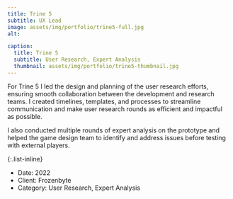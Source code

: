 ```yaml
---
title: Trine 5
subtitle: UX Lead
image: assets/img/portfolio/trine5-full.jpg
alt: 

caption:
  title: Trine 5
  subtitle: User Research, Expert Analysis
  thumbnail: assets/img/portfolio/trine5-thumbnail.jpg
---
```

For Trine 5 I led the design and planning of the user research efforts, ensuring smooth collaboration between the development and research teams. I created timelines, templates, and processes to streamline communication and make user research rounds as efficient and impactful as possible.

I also conducted multiple rounds of expert analysis on the prototype and helped the game design team to identify and address issues before testing with external players.

{:.list-inline}
- Date: 2022
- Client: Frozenbyte
- Category: User Research, Expert Analysis

